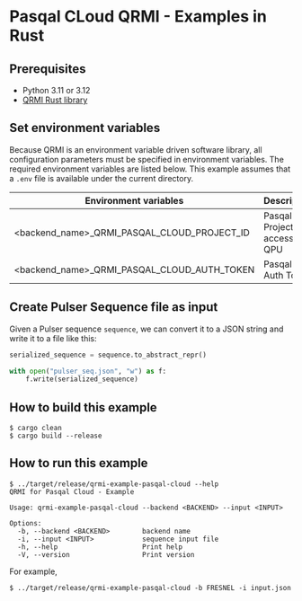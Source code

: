 # Pasqal CLoud QRMI - Examples in Rust

## Prerequisites

* Python 3.11 or 3.12
* [QRMI Rust library](../../../../README.md)

## Set environment variables

Because QRMI is an environment variable driven software library, all configuration parameters must be specified in environment variables. The required environment variables are listed below. This example assumes that a `.env` file is available under the current directory.

| Environment variables | Descriptions |
| ---- | ---- |
| <backend_name>_QRMI_PASQAL_CLOUD_PROJECT_ID |  Pasqal Cloud Project ID to access the QPU |
| <backend_name>_QRMI_PASQAL_CLOUD_AUTH_TOKEN | Pasqal Cloud Auth Token |

## Create Pulser Sequence file as input

Given a Pulser sequence `sequence`, we can convert it to a JSON string and write it to a file like this:

```python
serialized_sequence = sequence.to_abstract_repr()

with open("pulser_seq.json", "w") as f:
    f.write(serialized_sequence)
```

## How to build this example

```shell-session
$ cargo clean
$ cargo build --release
```

## How to run this example
```shell-session
$ ../target/release/qrmi-example-pasqal-cloud --help
QRMI for Pasqal Cloud - Example

Usage: qrmi-example-pasqal-cloud --backend <BACKEND> --input <INPUT>

Options:
  -b, --backend <BACKEND>        backend name
  -i, --input <INPUT>            sequence input file
  -h, --help                     Print help
  -V, --version                  Print version
```
For example,
```shell-session
$ ../target/release/qrmi-example-pasqal-cloud -b FRESNEL -i input.json
```
